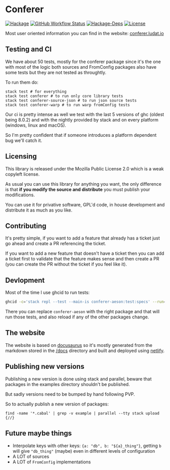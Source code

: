 # Conferer

[![Hackage](https://img.shields.io/hackage/v/conferer)](https://hackage.haskell.org/package/conferer)
[![GitHub Workflow Status](https://img.shields.io/github/workflow/status/ludat/conferer/CI)](https://github.com/ludat/conferer/actions)
[![Hackage-Deps](https://img.shields.io/hackage-deps/v/conferer)](https://packdeps.haskellers.com/feed?needle=conferer)
[![License](https://img.shields.io/github/license/ludat/conferer)](https://www.mozilla.org/en-US/MPL/2.0/)

Most user oriented information you can find in the website: [conferer.ludat.io](https://conferer.ludat.io/)

## Testing and CI

We have about 50 tests, mostly for the conferer package since it's the one with most of the logic
both sources and FromConfig packages also have some tests but they are not tested as throughtly.

To run them do:

```shell
stack test # for everything
stack test conferer # to run only core library tests
stack test conferer-source-json # to run json source tests
stack test conferer-warp # to run warp fromConfig tests
```

Our ci is pretty intense as well we test with the last 5 versions of ghc (oldest being 8.0.2)
and with the nightly provided by stack and on every platform (windows, linux and macOS).

So I'm pretty confident that if someone introduces a platform dependent bug we'll catch it.

## Licensing

This library is released under the Mozilla Public License 2.0 which is a weak copyleft license.

As usual you can use this library for anything you want, the only difference is that **if you modify
the source and distribute** you must publish your modifications.

You can use it for privative software, GPL'd code, in house development and distribute
it as much as you like.

## Contributing

It's pretty simple, if you want to add a feature that already has a ticket just go ahead and create a PR
referencing the ticket.

If you want to add a new feature that doesn't have a ticket then you can add a ticket first to validate
that the feature makes sense and then create a PR (you can create the PR without the ticket if you feel
like it).

## Devlopment

Most of the time I use ghcid to run tests:

```bash
ghcid -c='stack repl --test --main-is conferer-aeson:test:specs' --run=':main' --warnings
```

There you can replace `conferer-aeson` with the right package and that will run those tests, and also
reload if any of the other packages change.

## The website

The website is based on [docusaurus](https://docusaurus.io/) so it's mostly generated from the
markdown stored in the [/docs](/docs) directory and built and deployed using
[netlify](https://www.netlify.com/).

## Publishing new versions

Publishing a new version is done using stack and parallel, beware that packages in the
examples directory shouldn't be published.

But sadly versions need to be bumped by hand following PVP.

So to actually publish a new version of packages:

```shell
find -name '*.cabal' | grep -v example | parallel --tty stack upload {//}
```

## Future maybe things

* Interpolate keys with other keys: `{a: "db", b: "${a}_thing"}`, getting `b`
  will give `"db_thing"` (maybe) even in different levels of configuration
* A LOT of sources
* A LOT of `FromConfig` implementations
